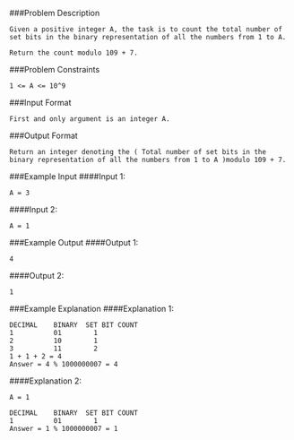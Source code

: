 ###Problem Description
```
Given a positive integer A, the task is to count the total number of set bits in the binary representation of all the numbers from 1 to A.

Return the count modulo 109 + 7.
```


###Problem Constraints
```
1 <= A <= 10^9
```



###Input Format
```
First and only argument is an integer A.
```



###Output Format
```
Return an integer denoting the ( Total number of set bits in the binary representation of all the numbers from 1 to A )modulo 109 + 7.
```



###Example Input
####Input 1:

```
A = 3
```
####Input 2:

```
A = 1
```


###Example Output
####Output 1:

```
4
```
####Output 2:

```
1
```


###Example Explanation
####Explanation 1:

```
DECIMAL    BINARY  SET BIT COUNT
1          01        1
2          10        1
3          11        2
1 + 1 + 2 = 4
Answer = 4 % 1000000007 = 4
```
####Explanation 2:

```
A = 1

DECIMAL    BINARY  SET BIT COUNT
1          01        1
Answer = 1 % 1000000007 = 1
```